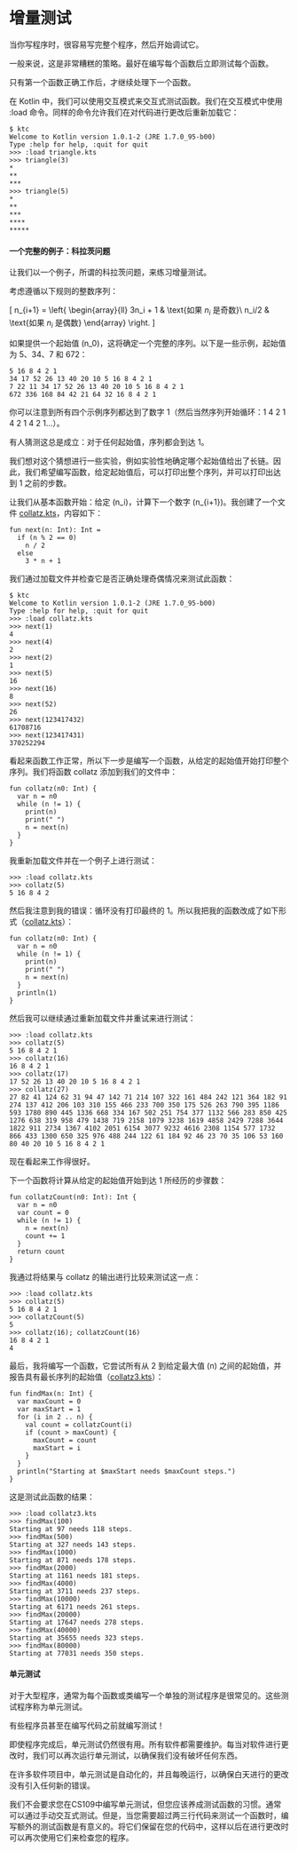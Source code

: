 # 增量测试

当你写程序时，很容易写完整个程序，然后开始调试它。

一般来说，这是非常糟糕的策略。最好在编写每个函数后立即测试每个函数。

只有第一个函数正确工作后，才继续处理下一个函数。

在 Kotlin 中，我们可以使用交互模式来交互式测试函数。我们在交互模式中使用 :load 命令。同样的命令允许我们在对代码进行更改后重新加载它：

```
$ ktc
Welcome to Kotlin version 1.0.1-2 (JRE 1.7.0_95-b00)
Type :help for help, :quit for quit
>>> :load triangle.kts
>>> triangle(3)
*
**
***
>>> triangle(5)
*
**
***
****
*****

```

#### 一个完整的例子：科拉茨问题

让我们以一个例子，所谓的科拉茨问题，来练习增量测试。

考虑遵循以下规则的整数序列：

\[ n_{i+1} = \left\{ \begin{array}{ll} 3n_i + 1 & \text{如果 $n_i$ 是奇数}\\ n_i/2 & \text{如果 $n_i$ 是偶数} \end{array} \right. \]

如果提供一个起始值 \(n_0\)，这将确定一个完整的序列。以下是一些示例，起始值为 5、34、7 和 672：

```
5 16 8 4 2 1
34 17 52 26 13 40 20 10 5 16 8 4 2 1
7 22 11 34 17 52 26 13 40 20 10 5 16 8 4 2 1
672 336 168 84 42 21 64 32 16 8 4 2 1

```

你可以注意到所有四个示例序列都达到了数字 1（然后当然序列开始循环：1 4 2 1 4 2 1 4 2 1...）。

有人猜测这总是成立：对于任何起始值，序列都会到达 1。

我们想对这个猜想进行一些实验，例如实验性地确定哪个起始值给出了长链。因此，我们希望编写函数，给定起始值后，可以打印出整个序列，并可以打印出达到 1 之前的步数。

让我们从基本函数开始：给定 \(n_i\)，计算下一个数字 \(n_{i+1}\)。我创建了一个文件 [collatz.kts](https://github.com/otfried/cs109-kotlin/raw/master/tutorial/07-collatz/collatz1.kts)，内容如下：

```
fun next(n: Int): Int = 
  if (n % 2 == 0)
    n / 2
  else
    3 * n + 1

```

我们通过加载文件并检查它是否正确处理奇偶情况来测试此函数：

```
$ ktc
Welcome to Kotlin version 1.0.1-2 (JRE 1.7.0_95-b00)
Type :help for help, :quit for quit
>>> :load collatz.kts
>>> next(1)
4
>>> next(4)
2
>>> next(2)
1
>>> next(5)
16
>>> next(16)
8
>>> next(52)
26
>>> next(123417432)
61708716
>>> next(123417431)
370252294

```

看起来函数工作正常，所以下一步是编写一个函数，从给定的起始值开始打印整个序列。我们将函数 collatz 添加到我们的文件中：

```
fun collatz(n0: Int) {
  var n = n0
  while (n != 1) {
    print(n)
    print(" ")
    n = next(n)
  }
}

```

我重新加载文件并在一个例子上进行测试：

```
>>> :load collatz.kts
>>> collatz(5)
5 16 8 4 2

```

然后我注意到我的错误：循环没有打印最终的 1。所以我把我的函数改成了如下形式（[collatz.kts](https://github.com/otfried/cs109-kotlin/raw/master/tutorial/07-collatz/collatz2.kts)）：

```
fun collatz(n0: Int) {
  var n = n0
  while (n != 1) {
    print(n)
    print(" ")
    n = next(n)
  }
  println(1)
}

```

然后我可以继续通过重新加载文件并重试来进行测试：

```
>>> :load collatz.kts
>>> collatz(5)
5 16 8 4 2 1
>>> collatz(16)
16 8 4 2 1
>>> collatz(17)
17 52 26 13 40 20 10 5 16 8 4 2 1
>>> collatz(27)
27 82 41 124 62 31 94 47 142 71 214 107 322 161 484 242 121 364 182 91
274 137 412 206 103 310 155 466 233 700 350 175 526 263 790 395 1186
593 1780 890 445 1336 668 334 167 502 251 754 377 1132 566 283 850 425
1276 638 319 958 479 1438 719 2158 1079 3238 1619 4858 2429 7288 3644
1822 911 2734 1367 4102 2051 6154 3077 9232 4616 2308 1154 577 1732
866 433 1300 650 325 976 488 244 122 61 184 92 46 23 70 35 106 53 160
80 40 20 10 5 16 8 4 2 1

```

现在看起来工作得很好。

下一个函数将计算从给定的起始值开始到达 1 所经历的步骤数：

```
fun collatzCount(n0: Int): Int {
  var n = n0
  var count = 0
  while (n != 1) {
    n = next(n)
    count += 1
  }
  return count
}

```

我通过将结果与 collatz 的输出进行比较来测试这一点：

```
>>> :load collatz.kts
>>> collatz(5)
5 16 8 4 2 1
>>> collatzCount(5)
5
>>> collatz(16); collatzCount(16)
16 8 4 2 1
4

```

最后，我将编写一个函数，它尝试所有从 2 到给定最大值 \(n\) 之间的起始值，并报告具有最长序列的起始值（[collatz3.kts](https://github.com/otfried/cs109-kotlin/raw/master/tutorial/07-collatz/collatz3.kts)）：

```
fun findMax(n: Int) {
  var maxCount = 0
  var maxStart = 1
  for (i in 2 .. n) {
    val count = collatzCount(i)
    if (count > maxCount) {
      maxCount = count
      maxStart = i
    }
  }
  println("Starting at $maxStart needs $maxCount steps.")
}

```

这是测试此函数的结果：

```
>>> :load collatz3.kts
>>> findMax(100)
Starting at 97 needs 118 steps.
>>> findMax(500)
Starting at 327 needs 143 steps.
>>> findMax(1000)
Starting at 871 needs 178 steps.
>>> findMax(2000)
Starting at 1161 needs 181 steps.
>>> findMax(4000)
Starting at 3711 needs 237 steps.
>>> findMax(10000)
Starting at 6171 needs 261 steps.
>>> findMax(20000)
Starting at 17647 needs 278 steps.
>>> findMax(40000)
Starting at 35655 needs 323 steps.
>>> findMax(80000)
Starting at 77031 needs 350 steps.

```

#### 单元测试

对于大型程序，通常为每个函数或类编写一个单独的测试程序是很常见的。这些测试程序称为单元测试。

有些程序员甚至在编写代码之前就编写测试！

即使程序完成后，单元测试仍然很有用。所有软件都需要维护。每当对软件进行更改时，我们可以再次运行单元测试，以确保我们没有破坏任何东西。

在许多软件项目中，单元测试是自动化的，并且每晚运行，以确保白天进行的更改没有引入任何新的错误。

我们不会要求您在CS109中编写单元测试，但您应该养成测试函数的习惯。通常可以通过手动交互式测试。但是，当您需要超过两三行代码来测试一个函数时，编写额外的测试函数是有意义的。将它们保留在您的代码中，这样以后在进行更改时可以再次使用它们来检查您的程序。
